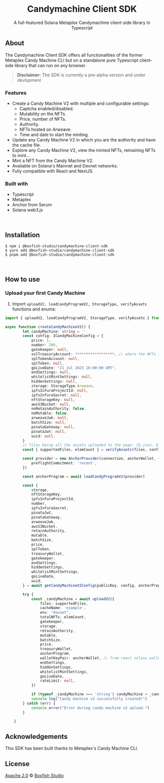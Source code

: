 
<h1 align="center">Candymachine Client SDK</h1>
<p align="center">A full-featured Solana Metaplex Candymachine client-side library in Typescript</p>

## About

The Candymachine Client SDK offers all functionalities of the former Metaplex Candy Machine CLI but on a standalone pure Typescript client-side library that can run on any browser.

> **Disclaimer:** The SDK is currently a pre-alpha version and under devlopment

### Features

- Create a Candy Machine V2 with multiple and configurable settings:
  - Captcha enabled/disabled.
  - Mutability on the NFTs.
  - Price, number of NFTs.
  - Authority.
  - NFTs hosted on Arweave.
  - Time and date to start the minting.
- Update any Candy Machine V2 in which you are the authority and have the cache file.
- Explore any Candy Machine V2, view the minted NFTs, remaining NFTs to mint...
- Mint a NFT from the Candy Machine V2.
- Available on Solana's Mainnet and Devnet networks.
- Fully compatible with React and NextJS.

### Built with

- Typescript
- Metaplex
- Anchor from Serum
- Solana web3.js

<br/>

## Installation

```
$ npm i @boxfish-studio/candymachine-client-sdk
$ yarn add @boxfish-studio/candymachine-client-sdk
$ pnpm add @boxfish-studio/candymachine-client-sdk
```

<br/>

## How to use

### Upload your first Candy Machine

1. Import `uploadV2, loadCandyProgramV2, StorageType, verifyAssets` functions and enums:

```ts
import { uploadV2, loadCandyProgramV2, StorageType, verifyAssets } from '@boxfish-studio/candymachine-client-sdk'

async function createCandyMachineV2() {
        let candyMachine: string = ''
        const config: ICandyMachineConfig = {
            price: 1,
            number: 200,
            gatekeeper: null,
            solTreasuryAccount: ******************, // where the NFTs initial sale SOL will go to
            splTokenAccount: null,
            splToken: null,
            goLiveDate: "21 Jul 2023 16:00:00 GMT",
            endSettings: null,
            whitelistMintSettings: null,
            hiddenSettings: null,
            storage: StorageType.Arweave,
            ipfsInfuraProjectId: null,
            ipfsInfuraSecret: null,
            nftStorageKey: null,
            awsS3Bucket: null,
            noRetainAuthority: false,
            noMutable: false,
            arweaveJwk: null,
            batchSize: null,
            pinataGateway: null,
            pinataJwt: null,
            uuid: null,
        }
        // files being all the assets uploaded to the page: [0.json, 0.png, 1.json, 1.png....]
        const { supportedFiles, elemCount } = verifyAssets(files, config.storage, config.number)

        const provider = new AnchorProvider(connection, anchorWallet, {
            preflightCommitment: 'recent',
        })

        const anchorProgram = await loadCandyProgramV2(provider)

        const {
            storage,
            nftStorageKey,
            ipfsInfuraProjectId,
            number,
            ipfsInfuraSecret,
            pinataJwt,
            pinataGateway,
            arweaveJwk,
            awsS3Bucket,
            retainAuthority,
            mutable,
            batchSize,
            price,
            splToken,
            treasuryWallet,
            gatekeeper,
            endSettings,
            hiddenSettings,
            whitelistMintSettings,
            goLiveDate,
            uuid,
        } = await getCandyMachineV2Config(publicKey, config, anchorProgram)

        try {
            const _candyMachine = await uploadV2({
                files: supportedFiles,
                cacheName: 'example',
                env: "devnet",
                totalNFTs: elemCount,
                gatekeeper,
                storage,
                retainAuthority,
                mutable,
                batchSize,
                price,
                treasuryWallet,
                anchorProgram,
                walletKeyPair: anchorWallet, // from react solana wallet package
                endSettings,
                hiddenSettings,
                whitelistMintSettings,
                goLiveDate,
                rateLimit: null,
            })

            if (typeof _candyMachine === 'string') candyMachine = _candyMachine
            console.log("Candy machine v2 successfully created!")
        } catch (err) {
            console.error("Error during candy machine v2 upload.")
        }

    }

```

## Acknowledgements

This SDK has been built thanks to Metaplex's Candy Machine CLI.

## License

[Apache 2.0](./LICENSE) &copy; [Boxfish Studio]

[Boxfish Studio]: https://boxfish.studio

